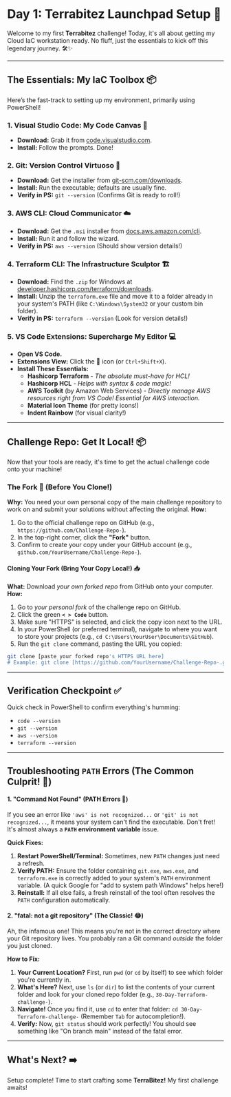 # Day 1: Terrabitez Launchpad Setup 🚀

Welcome to my first **Terrabitez** challenge! Today, it's all about getting my Cloud IaC workstation ready. No fluff, just the essentials to kick off this legendary journey. 🛠️✨

---

## The Essentials: My IaC Toolbox 📦

Here’s the fast-track to setting up my environment, primarily using PowerShell!

### 1. Visual Studio Code: My Code Canvas 🎨
* **Download:** Grab it from [code.visualstudio.com](https://code.visualstudio.com/).
* **Install:** Follow the prompts. Done!

### 2. Git: Version Control Virtuoso 🔄
* **Download:** Get the installer from [git-scm.com/downloads](https://git-scm.com/downloads).
* **Install:** Run the executable; defaults are usually fine.
* **Verify in PS:** `git --version` (Confirms Git is ready to roll!)

### 3. AWS CLI: Cloud Communicator ☁️
* **Download:** Get the `.msi` installer from [docs.aws.amazon.com/cli](https://docs.aws.amazon.com/cli/latest/userguide/getting-started-install.html).
* **Install:** Run it and follow the wizard.
* **Verify in PS:** `aws --version` (Should show version details!)

### 4. Terraform CLI: The Infrastructure Sculptor 🏗️
* **Download:** Find the `.zip` for Windows at [developer.hashicorp.com/terraform/downloads](https://developer.hashiCorp.com/terraform/downloads).
* **Install:** Unzip the `terraform.exe` file and move it to a folder already in your system's PATH (like `C:\Windows\System32` or your custom bin folder).
* **Verify in PS:** `terraform --version` (Look for version details!)

### 5. VS Code Extensions: Supercharge My Editor 💻
* **Open VS Code.**
* **Extensions View:** Click the 🧩 icon (or `Ctrl+Shift+X`).
* **Install These Essentials:**
    * **Hashicorp Terraform** - *The absolute must-have for HCL!*
    * **Hashicorp HCL** - *Helps with syntax & code magic!*
    * **AWS Toolkit** (by Amazon Web Services) - *Directly manage AWS resources right from VS Code! Essential for AWS interaction.*
    * **Material Icon Theme** (for pretty icons!)
    * **Indent Rainbow** (for visual clarity!)

---

## Challenge Repo: Get It Local! 📦

Now that your tools are ready, it's time to get the actual challenge code onto your machine!

### The Fork 🍴 (Before You Clone!)
**Why:** You need your own personal copy of the main challenge repository to work on and submit your solutions without affecting the original.
**How:**
1.  Go to the official challenge repo on GitHub (e.g., `https://github.com/Challenge-Repo-`).
2.  In the top-right corner, click the **"Fork"** button.
3.  Confirm to create your copy under your GitHub account (e.g., `github.com/YourUsername/Challenge-Repo-`).

#### Cloning Your Fork (Bring Your Copy Local!) 📥
**What:** Download *your own forked repo* from GitHub onto your computer.
**How:** 
1.  Go to *your personal fork* of the challenge repo on GitHub.
2.  Click the green **`< > Code`** button.
3.  Make sure "HTTPS" is selected, and click the copy icon next to the URL.
4.  In your PowerShell (or preferred terminal), navigate to where you want to store your projects (e.g., `cd C:\Users\YourUser\Documents\GitHub`).
5.  Run the `git clone` command, pasting the URL you copied:
   ```bash
   git clone [paste your forked repo's HTTPS URL here]
   # Example: git clone [https://github.com/YourUsername/Challenge-Repo-.git]
   ```

---

## Verification Checkpoint ✅

Quick check in PowerShell to confirm everything's humming:

* `code --version`
* `git --version`
* `aws --version`
* `terraform --version`

---

## Troubleshooting `PATH` Errors (The Common Culprit! 😤)

#### 1. "Command Not Found" (PATH Errors 🚧) 
If you see an error like `'aws' is not recognized...` or `'git' is not recognized...`, it means your system can't find the executable. Don't fret! It's almost always a **`PATH` environment variable** issue.

**Quick Fixes:**
1.  **Restart PowerShell/Terminal:** Sometimes, new `PATH` changes just need a refresh.
2.  **Verify PATH:** Ensure the folder containing `git.exe`, `aws.exe`, and `terraform.exe` is correctly added to your system's `PATH` environment variable. (A quick Google for "add to system path Windows" helps here!)
3.  **Reinstall:** If all else fails, a fresh reinstall of the tool often resolves the `PATH` configuration automatically.

#### 2. "fatal: not a git repository" (The Classic! 😂)
Ah, the infamous one! This means you're not in the correct directory where your Git repository lives. You probably ran a Git command *outside* the folder you just cloned.

**How to Fix:**
1.  **Your Current Location?** First, run `pwd` (or `cd` by itself) to see which folder you're currently in.
2.  **What's Here?** Next, use `ls` (or `dir`) to list the contents of your current folder and look for your cloned repo folder (e.g., `30-Day-Terraform-challenge-`).
3.  **Navigate!** Once you find it, use `cd` to enter that folder: `cd 30-Day-Terraform-challenge-` (Remember `Tab` for autocompletion!).
4.  **Verify:** Now, `git status` should work perfectly! You should see something like "On branch main" instead of the fatal error.

---

## What's Next? ➡️

Setup complete! Time to start crafting some **TerraBitez!** My first challenge awaits!
